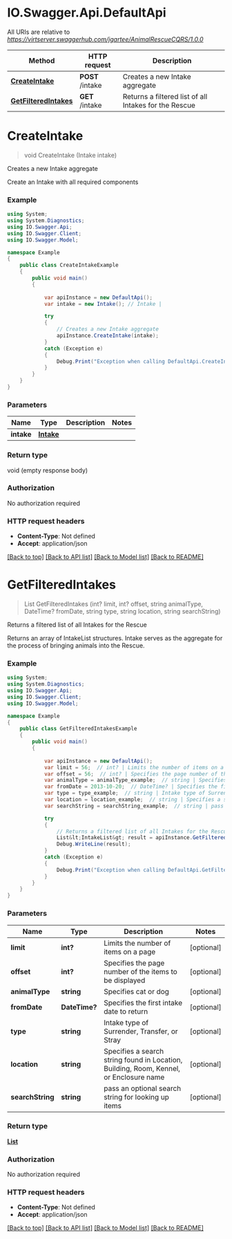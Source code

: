 # IO.Swagger.Api.DefaultApi

All URIs are relative to *https://virtserver.swaggerhub.com/jgartee/AnimalRescueCQRS/1.0.0*

Method | HTTP request | Description
------------- | ------------- | -------------
[**CreateIntake**](DefaultApi.md#createintake) | **POST** /intake | Creates a new Intake aggregate
[**GetFilteredIntakes**](DefaultApi.md#getfilteredintakes) | **GET** /intake | Returns a filtered list of all Intakes for the Rescue


<a name="createintake"></a>
# **CreateIntake**
> void CreateIntake (Intake intake)

Creates a new Intake aggregate

Create an Intake with all required components

### Example
```csharp
using System;
using System.Diagnostics;
using IO.Swagger.Api;
using IO.Swagger.Client;
using IO.Swagger.Model;

namespace Example
{
    public class CreateIntakeExample
    {
        public void main()
        {
            
            var apiInstance = new DefaultApi();
            var intake = new Intake(); // Intake | 

            try
            {
                // Creates a new Intake aggregate
                apiInstance.CreateIntake(intake);
            }
            catch (Exception e)
            {
                Debug.Print("Exception when calling DefaultApi.CreateIntake: " + e.Message );
            }
        }
    }
}
```

### Parameters

Name | Type | Description  | Notes
------------- | ------------- | ------------- | -------------
 **intake** | [**Intake**](Intake.md)|  | 

### Return type

void (empty response body)

### Authorization

No authorization required

### HTTP request headers

 - **Content-Type**: Not defined
 - **Accept**: application/json

[[Back to top]](#) [[Back to API list]](../README.md#documentation-for-api-endpoints) [[Back to Model list]](../README.md#documentation-for-models) [[Back to README]](../README.md)

<a name="getfilteredintakes"></a>
# **GetFilteredIntakes**
> List<IntakeList> GetFilteredIntakes (int? limit, int? offset, string animalType, DateTime? fromDate, string type, string location, string searchString)

Returns a filtered list of all Intakes for the Rescue

Returns an array of IntakeList structures.  Intake serves as the aggregate for the process of bringing animals into the Rescue.

### Example
```csharp
using System;
using System.Diagnostics;
using IO.Swagger.Api;
using IO.Swagger.Client;
using IO.Swagger.Model;

namespace Example
{
    public class GetFilteredIntakesExample
    {
        public void main()
        {
            
            var apiInstance = new DefaultApi();
            var limit = 56;  // int? | Limits the number of items on a page (optional) 
            var offset = 56;  // int? | Specifies the page number of the items to be displayed (optional) 
            var animalType = animalType_example;  // string | Specifies cat or dog (optional) 
            var fromDate = 2013-10-20;  // DateTime? | Specifies the first intake date to return (optional) 
            var type = type_example;  // string | Intake type of Surrender, Transfer, or Stray (optional) 
            var location = location_example;  // string | Specifies a search string found in Location, Building, Room, Kennel, or Enclosure name (optional) 
            var searchString = searchString_example;  // string | pass an optional search string for looking up items (optional) 

            try
            {
                // Returns a filtered list of all Intakes for the Rescue
                List&lt;IntakeList&gt; result = apiInstance.GetFilteredIntakes(limit, offset, animalType, fromDate, type, location, searchString);
                Debug.WriteLine(result);
            }
            catch (Exception e)
            {
                Debug.Print("Exception when calling DefaultApi.GetFilteredIntakes: " + e.Message );
            }
        }
    }
}
```

### Parameters

Name | Type | Description  | Notes
------------- | ------------- | ------------- | -------------
 **limit** | **int?**| Limits the number of items on a page | [optional] 
 **offset** | **int?**| Specifies the page number of the items to be displayed | [optional] 
 **animalType** | **string**| Specifies cat or dog | [optional] 
 **fromDate** | **DateTime?**| Specifies the first intake date to return | [optional] 
 **type** | **string**| Intake type of Surrender, Transfer, or Stray | [optional] 
 **location** | **string**| Specifies a search string found in Location, Building, Room, Kennel, or Enclosure name | [optional] 
 **searchString** | **string**| pass an optional search string for looking up items | [optional] 

### Return type

[**List<IntakeList>**](IntakeList.md)

### Authorization

No authorization required

### HTTP request headers

 - **Content-Type**: Not defined
 - **Accept**: application/json

[[Back to top]](#) [[Back to API list]](../README.md#documentation-for-api-endpoints) [[Back to Model list]](../README.md#documentation-for-models) [[Back to README]](../README.md)


